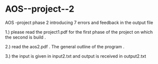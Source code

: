 # AOS--project--2
AOS -project phase 2  introducing 7 errors and feedback in the output file 

1.) please read the project1.pdf for the first phase of the project on which the second is build .

2.) read the aos2.pdf . The general outline of the program .

3.) the input is given in input2.txt and output is received in output2.txt



